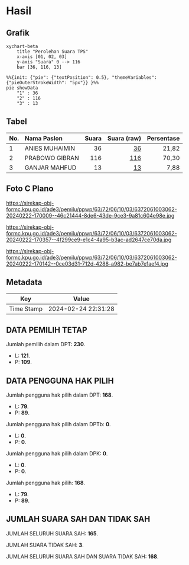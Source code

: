# Hasil

## Grafik

```mermaid
xychart-beta
    title "Perolehan Suara TPS"
    x-axis [01, 02, 03]
    y-axis "Suara" 0 --> 116
    bar [36, 116, 13]
```

```mermaid
%%{init: {"pie": {"textPosition": 0.5}, "themeVariables": {"pieOuterStrokeWidth": "5px"}} }%%
pie showData
    "1" : 36
    "2" : 116
    "3" : 13
```

## Tabel

| No. | Nama Paslon    | Suara | Suara (raw) | Persentase |
|:--- |:-------------- | -----:| -----------:| ----------:|
| 1   | ANIES MUHAIMIN | 36    | [36][p-1]   | 21,82      |
| 2   | PRABOWO GIBRAN | 116   | [116][p-2]  | 70,30      |
| 3   | GANJAR MAHFUD  | 13    | [13][p-3]   | 7,88       |


[p-1]: https://github.com/gigit-pemilu/pemilu-2024/blob/main/pilpres/hitung-suara/sub/63-kalimantan-selatan/sub/72-kota-banjarbaru/sub/06-liang-anggang/sub/1003-landasan-ulin-utara/sub/062-tps/sub/paslon-1.txt
[p-2]: https://github.com/gigit-pemilu/pemilu-2024/blob/main/pilpres/hitung-suara/sub/63-kalimantan-selatan/sub/72-kota-banjarbaru/sub/06-liang-anggang/sub/1003-landasan-ulin-utara/sub/062-tps/sub/paslon-2.txt
[p-3]: https://github.com/gigit-pemilu/pemilu-2024/blob/main/pilpres/hitung-suara/sub/63-kalimantan-selatan/sub/72-kota-banjarbaru/sub/06-liang-anggang/sub/1003-landasan-ulin-utara/sub/062-tps/sub/paslon-3.txt

## Foto C Plano

https://sirekap-obj-formc.kpu.go.id/ade3/pemilu/ppwp/63/72/06/10/03/6372061003062-20240222-170009--46c21444-8de6-43de-9ce3-9a81c604e98e.jpg

https://sirekap-obj-formc.kpu.go.id/ade3/pemilu/ppwp/63/72/06/10/03/6372061003062-20240222-170357--4f299ce9-e1c4-4a95-b3ac-ad2647ce70da.jpg

https://sirekap-obj-formc.kpu.go.id/ade3/pemilu/ppwp/63/72/06/10/03/6372061003062-20240222-170142--0ce03d31-712d-4288-a982-be7ab7e1aef4.jpg


## Metadata

| Key        | Value               |
| ---------- | ------------------- |
| Time Stamp | 2024-02-24 22:31:28 |


## DATA PEMILIH TETAP

Jumlah pemilih dalam DPT: **230**.
 * L: **121**.
 * P: **109**.

## DATA PENGGUNA HAK PILIH

Jumlah pengguna hak pilih dalam DPT: **168**.
 * L: **79**.
 * P: **89**.

Jumlah pengguna hak pilih dalam DPTb: **0**.
 * L: **0**.
 * P: **0**.

Jumlah pengguna hak pilih dalam DPK: **0**.
 * L: **0**.
 * P: **0**.

Jumlah pengguna hak pilih: **168**.
 * L: **79**.
 * P: **89**.

## JUMLAH SUARA SAH DAN TIDAK SAH

JUMLAH SELURUH SUARA SAH: **165**.

JUMLAH SUARA TIDAK SAH: **3**.

JUMLAH SELURUH SUARA SAH DAN SUARA TIDAK SAH: **168**.


